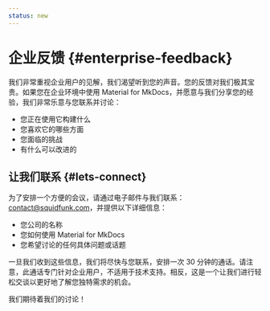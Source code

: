 ```yaml
---
status: new
---
```


# 企业反馈 {#enterprise-feedback}

我们非常重视企业用户的见解，我们渴望听到您的声音。您的反馈对我们极其宝贵。如果您在企业环境中使用 Material for MkDocs，并愿意与我们分享您的经验，我们非常乐意与您联系并讨论：

- 您正在使用它构建什么
- 您喜欢它的哪些方面
- 您面临的挑战
- 有什么可以改进的

## 让我们联系 {#lets-connect}

为了安排一个方便的会议，请通过电子邮件与我们联系：contact@squidfunk.com，并提供以下详细信息：

- 您公司的名称
- 您如何使用 Material for MkDocs
- 您希望讨论的任何具体问题或话题

一旦我们收到这些信息，我们将尽快与您联系，安排一次 30 分钟的通话。请注意，此通话专门针对企业用户，不适用于技术支持。相反，这是一个让我们进行轻松交谈以更好地了解您独特需求的机会。

我们期待着我们的讨论！
